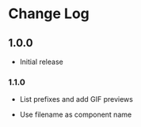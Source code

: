 # Change Log

## 1.0.0
- Initial release

### 1.1.0

- List prefixes and add GIF previews

- Use filename as component name
